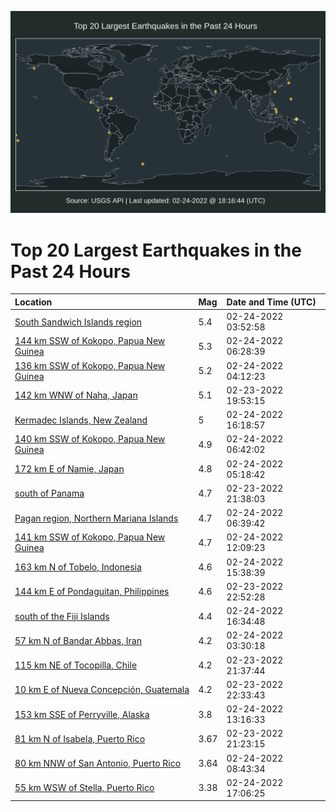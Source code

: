 ![Map](./map.png)

# Top 20 Largest Earthquakes in the Past 24 Hours

| Location | Mag | Date and Time (UTC) |
|:---|:---|:---|
| [South Sandwich Islands region](https://earthquake.usgs.gov/earthquakes/eventpage/us6000gzpf) | 5.4 | 02-24-2022 03:52:58 |
| [144 km SSW of Kokopo, Papua New Guinea](https://earthquake.usgs.gov/earthquakes/eventpage/us6000gzqa) | 5.3 | 02-24-2022 06:28:39 |
| [136 km SSW of Kokopo, Papua New Guinea](https://earthquake.usgs.gov/earthquakes/eventpage/us6000gzpj) | 5.2 | 02-24-2022 04:12:23 |
| [142 km WNW of Naha, Japan](https://earthquake.usgs.gov/earthquakes/eventpage/us6000gzll) | 5.1 | 02-23-2022 19:53:15 |
| [Kermadec Islands, New Zealand](https://earthquake.usgs.gov/earthquakes/eventpage/us6000gzu3) | 5 | 02-24-2022 16:18:57 |
| [140 km SSW of Kokopo, Papua New Guinea](https://earthquake.usgs.gov/earthquakes/eventpage/us6000gzqj) | 4.9 | 02-24-2022 06:42:02 |
| [172 km E of Namie, Japan](https://earthquake.usgs.gov/earthquakes/eventpage/us6000gzq2) | 4.8 | 02-24-2022 05:18:42 |
| [south of Panama](https://earthquake.usgs.gov/earthquakes/eventpage/us6000gzm5) | 4.7 | 02-23-2022 21:38:03 |
| [Pagan region, Northern Mariana Islands](https://earthquake.usgs.gov/earthquakes/eventpage/us6000gzqe) | 4.7 | 02-24-2022 06:39:42 |
| [141 km SSW of Kokopo, Papua New Guinea](https://earthquake.usgs.gov/earthquakes/eventpage/us6000gzse) | 4.7 | 02-24-2022 12:09:23 |
| [163 km N of Tobelo, Indonesia](https://earthquake.usgs.gov/earthquakes/eventpage/us6000gztx) | 4.6 | 02-24-2022 15:38:39 |
| [144 km E of Pondaguitan, Philippines](https://earthquake.usgs.gov/earthquakes/eventpage/us6000gzna) | 4.6 | 02-23-2022 22:52:28 |
| [south of the Fiji Islands](https://earthquake.usgs.gov/earthquakes/eventpage/us6000gzui) | 4.4 | 02-24-2022 16:34:48 |
| [57 km N of Bandar Abbas, Iran](https://earthquake.usgs.gov/earthquakes/eventpage/us6000gzpb) | 4.2 | 02-24-2022 03:30:18 |
| [115 km NE of Tocopilla, Chile](https://earthquake.usgs.gov/earthquakes/eventpage/us6000gzm3) | 4.2 | 02-23-2022 21:37:44 |
| [10 km E of Nueva Concepción, Guatemala](https://earthquake.usgs.gov/earthquakes/eventpage/us6000gzn7) | 4.2 | 02-23-2022 22:33:43 |
| [153 km SSE of Perryville, Alaska](https://earthquake.usgs.gov/earthquakes/eventpage/us6000gzuu) | 3.8 | 02-24-2022 13:16:33 |
| [81 km N of Isabela, Puerto Rico](https://earthquake.usgs.gov/earthquakes/eventpage/pr2022054002) | 3.67 | 02-23-2022 21:23:15 |
| [80 km NNW of San Antonio, Puerto Rico](https://earthquake.usgs.gov/earthquakes/eventpage/pr2022055000) | 3.64 | 02-24-2022 08:43:34 |
| [55 km WSW of Stella, Puerto Rico](https://earthquake.usgs.gov/earthquakes/eventpage/pr71337073) | 3.38 | 02-24-2022 17:06:25 |
